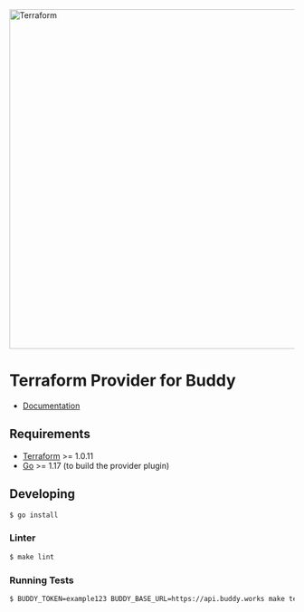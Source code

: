 <img alt="Terraform" src="https://www.datocms-assets.com/2885/1629941242-logo-terraform-main.svg" width="600px">

Terraform Provider for Buddy
=============================

- [Documentation](https://www.terraform.io/docs/providers/buddy/index.html)

Requirements
------------

- [Terraform](https://www.terraform.io/downloads.html) >= 1.0.11
- [Go](https://golang.org/doc/install) >= 1.17 (to build the provider plugin)

## Developing

```sh
$ go install
```

### Linter
```sh
$ make lint
```

### Running Tests

```sh
$ BUDDY_TOKEN=example123 BUDDY_BASE_URL=https://api.buddy.works make test
```
